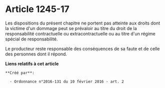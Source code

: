 # Article 1245-17

Les dispositions du présent chapitre ne portent pas atteinte aux droits dont la victime d'un dommage peut se prévaloir au
titre du droit de la responsabilité contractuelle ou extracontractuelle ou au titre d'un régime spécial de responsabilité. 

Le producteur reste responsable des conséquences de sa faute et de celle des personnes dont il répond.

**Liens relatifs à cet article**

	**Créé par**:

	  - Ordonnance n°2016-131 du 10 février 2016 - art. 2
